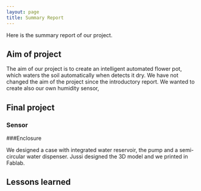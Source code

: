 ```yaml
---
layout: page
title: Summary Report
---
```

Here is the summary report of our project.

## Aim of project

The aim of our project is to create an intelligent automated flower pot, which waters the soil automatically when detects it dry. We have not changed the aim of the project since the introductory report. We wanted to create also our own humidity sensor,


## Final project

### Sensor


###Enclosure

 We designed a case with integrated water reservoir, the pump and a semi-circular water dispenser. Jussi designed the 3D model and we printed in Fablab.

## Lessons learned
